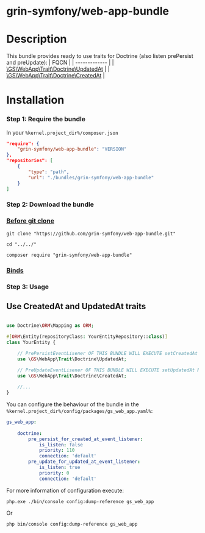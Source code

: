 grin-symfony/web-app-bundle
========

# Description

This bundle provides ready to use traits for Doctrine (also listen prePersist and preUpdate):
| FQCN |
| ------------- |
| [\GS\WebApp\Trait\Doctrine\UpdatedAt](https://github.com/grin-symfony/web-app-bundle/blob/main/src/Trait/Doctrine/UpdatedAt.php) |
| [\GS\WebApp\Trait\Doctrine\CreatedAt](https://github.com/grin-symfony/web-app-bundle/blob/main/src/Trait/Doctrine/CreatedAt.php) |

# Installation

### Step 1: Require the bundle

In your `%kernel.project_dir%/composer.json`

```json
"require": {
	"grin-symfony/web-app-bundle": "VERSION"
},
"repositories": [
	{
		"type": "path",
		"url": "./bundles/grin-symfony/web-app-bundle"
	}
]
```

### Step 2: Download the bundle

### [Before git clone](https://github.com/grin-symfony/docs/blob/main/docs/bundles_grin_symfony%20mkdir.md)

```console
git clone "https://github.com/grin-symfony/web-app-bundle.git"
```

```console
cd "../../"
```

```console
composer require "grin-symfony/web-app-bundle"
```

### [Binds](https://github.com/grin-symfony/docs/blob/main/docs/borrow-services.yaml-section.md)

### Step 3: Usage

Use CreatedAt and UpdatedAt traits
------

```php

use Doctrine\ORM\Mapping as ORM;

#[ORM\Entity(repositoryClass: YourEntityRepository::class)]
class YourEntity {

	// PrePersistEventLisener OF THIS BUNDLE WILL EXECUTE setCreatedAt METHOD FOR YOU
	use \GS\WebApp\Trait\Doctrine\UpdatedAt;

	// PreUpdateEventLisener OF THIS BUNDLE WILL EXECUTE setUpdatedAt METHOD FOR YOU
	use \GS\WebApp\Trait\Doctrine\CreatedAt;
	
	//...
}

```

You can configure the behaviour of the bundle in the `%kernel.project_dir%/config/packages/gs_web_app.yaml%`:

```yaml
gs_web_app:
    
    doctrine:
        pre_persist_for_created_at_event_listener:
            is_listen: false
            priority: 110
            connection: 'default'
        pre_update_for_updated_at_event_listener:
            is_listen: true
            priority: 0
            connection: 'default'
```

For more information of configuration execute:

```console
php.exe ./bin/console config:dump-reference gs_web_app
```

Or

```console
php bin/console config:dump-reference gs_web_app
```




